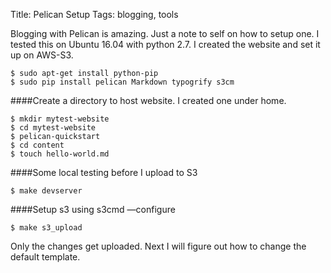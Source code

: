 Title: Pelican Setup
Tags: blogging, tools

Blogging with Pelican is amazing. Just a note to self on how to setup one. I tested this on Ubuntu 16.04 with python 2.7. I created the website and set it up on AWS-S3.

```
$ sudo apt-get install python-pip
$ sudo pip install pelican Markdown typogrify s3cm
```

####Create a directory to host website. I created one under home.

```
$ mkdir mytest-website
$ cd mytest-website
$ pelican-quickstart
$ cd content
$ touch hello-world.md
```

####Some local testing before I upload to S3
```
$ make devserver
```

####Setup s3 using s3cmd —configure

```
$ make s3_upload
```

Only the changes get uploaded. Next I will figure out how to change the default template.
